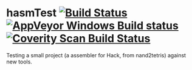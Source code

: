 # hasmTest [![Build Status](https://travis-ci.org/benvenutti/hasmTest.svg?branch=master)](https://travis-ci.org/benvenutti/hasmTest) [![AppVeyor Windows Build status](https://ci.appveyor.com/api/projects/status/benvenutti/hasmTest?svg=true)](https://ci.appveyor.com/project/benvenutti/hasmTest "AppVeyor Windows Build status") <a href="https://scan.coverity.com/projects/benvenutti-hasmtest"><img alt="Coverity Scan Build Status" src="https://scan.coverity.com/projects/9220/badge.svg"/></a>
Testing a small project (a assembler for Hack, from nand2tetris) against new tools.

